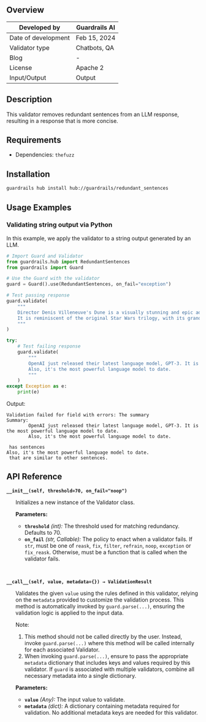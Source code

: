 ## Overview

| Developed by | Guardrails AI |
| --- | --- |
| Date of development | Feb 15, 2024 |
| Validator type | Chatbots, QA |
| Blog | - |
| License | Apache 2 |
| Input/Output | Output |

## Description

This validator removes redundant sentences from an LLM response, resulting in a response that is more concise.

## Requirements

* Dependencies: `thefuzz`

## Installation

```bash
guardrails hub install hub://guardrails/redundant_sentences
```

## Usage Examples

### Validating string output via Python

In this example, we apply the validator to a string output generated by an LLM.

```python
# Import Guard and Validator
from guardrails.hub import RedundantSentences
from guardrails import Guard

# Use the Guard with the validator
guard = Guard().use(RedundantSentences, on_fail="exception")

# Test passing response
guard.validate(
    """
    Director Denis Villeneuve's Dune is a visually stunning and epic adaptation of the classic science fiction novel.
    It is reminiscent of the original Star Wars trilogy, with its grand scale and epic storytelling.
    """
)

try:
    # Test failing response
    guard.validate(
        """
        OpenAI just released their latest language model, GPT-3. It is the most powerful language model to date. 
        Also, it's the most powerful language model to date.
        """
    )
except Exception as e:
    print(e)
```
Output:
```console
Validation failed for field with errors: The summary 
Summary: 
        OpenAI just released their latest language model, GPT-3. It is the most powerful language model to date. 
        Also, it's the most powerful language model to date.
        
 has sentences
Also, it's the most powerful language model to date.
 that are similar to other sentences.
```

## API Reference

**`__init__(self, threshold=70, on_fail="noop")`**
<ul>

Initializes a new instance of the Validator class.

**Parameters:**

- **`threshold`** _(int):_ The threshold used for matching redundancy. Defaults to 70.
- **`on_fail`** *(str, Callable):* The policy to enact when a validator fails. If `str`, must be one of `reask`, `fix`, `filter`, `refrain`, `noop`, `exception` or `fix_reask`. Otherwise, must be a function that is called when the validator fails.

</ul>

<br>

**`__call__(self, value, metadata={}) → ValidationResult`**

<ul>

Validates the given `value` using the rules defined in this validator, relying on the `metadata` provided to customize the validation process. This method is automatically invoked by `guard.parse(...)`, ensuring the validation logic is applied to the input data.

Note:

1. This method should not be called directly by the user. Instead, invoke `guard.parse(...)` where this method will be called internally for each associated Validator.
2. When invoking `guard.parse(...)`, ensure to pass the appropriate `metadata` dictionary that includes keys and values required by this validator. If `guard` is associated with multiple validators, combine all necessary metadata into a single dictionary.

**Parameters:**

- **`value`** *(Any):* The input value to validate.
- **`metadata`** *(dict):* A dictionary containing metadata required for validation. No additional metadata keys are needed for this validator.

</ul>
